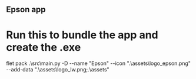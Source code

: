 ## Epson app
# Run this to bundle the app and create the .exe
flet pack .\src\main.py -D --name "Epson" --icon ".\assets\logo_epson.png" --add-data ".\assets\logo_lw.png;.\assets"